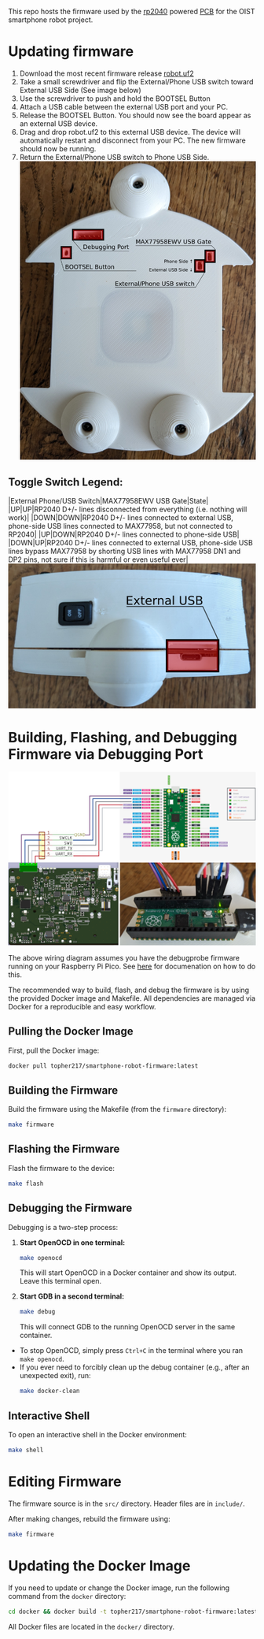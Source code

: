 This repo hosts the firmware used by the [rp2040](https://www.raspberrypi.com/documentation/microcontrollers/rp2040.html#software-development) powered [PCB](https://github.com/oist/smartphone-robot-cad/tree/pcb) for the OIST smartphone robot project.

# Updating firmware

1. Download the most recent firmware release [robot.uf2](https://github.com/oist/smartphone-robot-firmware/releases/latest)
2. Take a small screwdriver and flip the External/Phone USB switch toward External USB Side (See image below)
3. Use the screwdriver to push and hold the BOOTSEL Button
4. Attach a USB cable between the external USB port and your PC.
5. Release the BOOTSEL Button. You should now see the board appear as an external USB device.
6. Drag and drop robot.uf2 to this external USB device. The device will automatically restart and disconnect from your PC. The new firmware should now be running.
7. Return the External/Phone USB switch to Phone USB Side.
![robot bottom](media/robotBottom.png)
## Toggle Switch Legend:
|External Phone/USB Switch|MAX77958EWV USB Gate|State|
|UP|UP|RP2040 D+/- lines disconnected from everything (i.e. nothing will work)|
|DOWN|DOWN|RP2040 D+/- lines connected to external USB, phone-side USB lines connected to MAX77958, but not connected to RP2040|
|UP|DOWN|RP2040 D+/- lines connected to phone-side USB|
|DOWN|UP|RP2040 D+/- lines connected to external USB, phone-side USB lines bypass MAX77958 by shorting USB lines with MAX77958 DN1 and DP2 pins, not sure if this is harmful or even useful ever|
![robot_back](media/robotBack.png)

# Building, Flashing, and Debugging Firmware via Debugging Port

![firmware wiring](media/firmwareWiring.png)

The above wiring diagram assumes you have the debugprobe firmware running on your Raspberry Pi Pico. See [here](https://www.raspberrypi.com/documentation/microcontrollers/pico-series.html#debugging-using-another-pico-series-device) for documenation on how to do this.

The recommended way to build, flash, and debug the firmware is by using the provided Docker image and Makefile. All dependencies are managed via Docker for a reproducible and easy workflow.

## Pulling the Docker Image
First, pull the Docker image:
```bash
docker pull topher217/smartphone-robot-firmware:latest
```

## Building the Firmware
Build the firmware using the Makefile (from the `firmware` directory):
```bash
make firmware
```

## Flashing the Firmware
Flash the firmware to the device:
```bash
make flash
```

## Debugging the Firmware
Debugging is a two-step process:

1. **Start OpenOCD in one terminal:**
    ```bash
    make openocd
    ```
    This will start OpenOCD in a Docker container and show its output. Leave this terminal open.

2. **Start GDB in a second terminal:**
    ```bash
    make debug
    ```
    This will connect GDB to the running OpenOCD server in the same container.

- To stop OpenOCD, simply press `Ctrl+C` in the terminal where you ran `make openocd`.
- If you ever need to forcibly clean up the debug container (e.g., after an unexpected exit), run:
    ```bash
    make docker-clean
    ```

## Interactive Shell
To open an interactive shell in the Docker environment:
```bash
make shell
```

# Editing Firmware

The firmware source is in the `src/` directory. Header files are in `include/`.

After making changes, rebuild the firmware using:
```bash
make firmware
```

# Updating the Docker Image

If you need to update or change the Docker image, run the following command from the `docker` directory:
```bash
cd docker && docker build -t topher217/smartphone-robot-firmware:latest .
```

All Docker files are located in the `docker/` directory.
